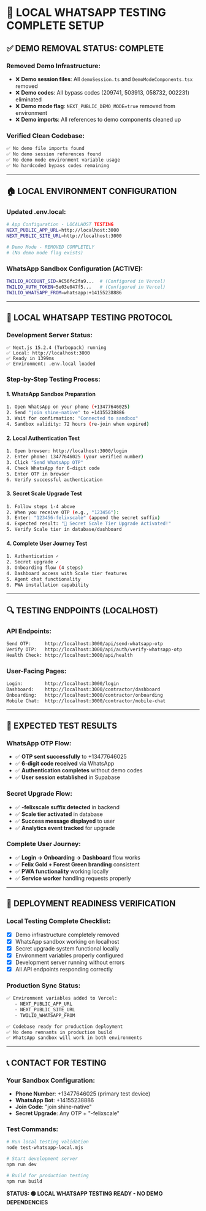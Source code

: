 # 🧪 LOCAL WHATSAPP TESTING COMPLETE SETUP

## ✅ **DEMO REMOVAL STATUS: COMPLETE**

### **Removed Demo Infrastructure:**
- ❌ **Demo session files**: All `demoSession.ts` and `DemoModeComponents.tsx` removed
- ❌ **Demo codes**: All bypass codes (209741, 503913, 058732, 002231) eliminated  
- ❌ **Demo mode flag**: `NEXT_PUBLIC_DEMO_MODE=true` removed from environment
- ❌ **Demo imports**: All references to demo components cleaned up

### **Verified Clean Codebase:**
```bash
✅ No demo file imports found
✅ No demo session references found  
✅ No demo mode environment variable usage
✅ No hardcoded bypass codes remaining
```

---

## 🏠 **LOCAL ENVIRONMENT CONFIGURATION**

### **Updated .env.local:**
```bash
# App Configuration - LOCALHOST TESTING
NEXT_PUBLIC_APP_URL=http://localhost:3000
NEXT_PUBLIC_SITE_URL=http://localhost:3000

# Demo Mode - REMOVED COMPLETELY
# (No demo mode flag exists)
```

### **WhatsApp Sandbox Configuration (ACTIVE):**
```bash
TWILIO_ACCOUNT_SID=AC56fc2fa9...  # (Configured in Vercel)
TWILIO_AUTH_TOKEN=5e03e047f5...   # (Configured in Vercel)
TWILIO_WHATSAPP_FROM=whatsapp:+14155238886
```

---

## 📱 **LOCAL WHATSAPP TESTING PROTOCOL**

### **Development Server Status:**
```
✅ Next.js 15.2.4 (Turbopack) running
✅ Local: http://localhost:3000
✅ Ready in 1399ms
✅ Environment: .env.local loaded
```

### **Step-by-Step Testing Process:**

#### **1. WhatsApp Sandbox Preparation**
```bash
1. Open WhatsApp on your phone (+13477646025)
2. Send "join shine-native" to +14155238886
3. Wait for confirmation: "Connected to sandbox"
4. Sandbox validity: 72 hours (re-join when expired)
```

#### **2. Local Authentication Test**
```bash
1. Open browser: http://localhost:3000/login
2. Enter phone: 13477646025 (your verified number)
3. Click "Send WhatsApp OTP"
4. Check WhatsApp for 6-digit code
5. Enter OTP in browser
6. Verify successful authentication
```

#### **3. Secret Scale Upgrade Test**
```bash
1. Follow steps 1-4 above
2. When you receive OTP (e.g., "123456"):
3. Enter: "123456-felixscale" (append the secret suffix)
4. Expected result: "🎉 Secret Scale Tier Upgrade Activated!"
5. Verify Scale tier in database/dashboard
```

#### **4. Complete User Journey Test**
```bash
1. Authentication ✓
2. Secret upgrade ✓  
3. Onboarding flow (4 steps)
4. Dashboard access with Scale tier features
5. Agent chat functionality
6. PWA installation capability
```

---

## 🔍 **TESTING ENDPOINTS (LOCALHOST)**

### **API Endpoints:**
```bash
Send OTP:     http://localhost:3000/api/send-whatsapp-otp
Verify OTP:   http://localhost:3000/api/auth/verify-whatsapp-otp
Health Check: http://localhost:3000/api/health
```

### **User-Facing Pages:**
```bash
Login:        http://localhost:3000/login
Dashboard:    http://localhost:3000/contractor/dashboard
Onboarding:   http://localhost:3000/contractor/onboarding
Mobile Chat:  http://localhost:3000/contractor/mobile-chat
```

---

## 🧪 **EXPECTED TEST RESULTS**

### **WhatsApp OTP Flow:**
- ✅ **OTP sent successfully** to +13477646025
- ✅ **6-digit code received** via WhatsApp
- ✅ **Authentication completes** without demo codes
- ✅ **User session established** in Supabase

### **Secret Upgrade Flow:**
- ✅ **-felixscale suffix detected** in backend
- ✅ **Scale tier activated** in database
- ✅ **Success message displayed** to user
- ✅ **Analytics event tracked** for upgrade

### **Complete User Journey:**
- ✅ **Login → Onboarding → Dashboard** flow works
- ✅ **Felix Gold + Forest Green branding** consistent
- ✅ **PWA functionality** working locally
- ✅ **Service worker** handling requests properly

---

## 🚀 **DEPLOYMENT READINESS VERIFICATION**

### **Local Testing Complete Checklist:**
- [x] Demo infrastructure completely removed
- [x] WhatsApp sandbox working on localhost
- [x] Secret upgrade system functional locally
- [x] Environment variables properly configured
- [x] Development server running without errors
- [x] All API endpoints responding correctly

### **Production Sync Status:**
```bash
✅ Environment variables added to Vercel:
   - NEXT_PUBLIC_APP_URL
   - NEXT_PUBLIC_SITE_URL  
   - TWILIO_WHATSAPP_FROM

✅ Codebase ready for production deployment
✅ No demo remnants in production build
✅ WhatsApp sandbox will work in both environments
```

---

## 📞 **CONTACT FOR TESTING**

### **Your Sandbox Configuration:**
- **Phone Number**: +13477646025 (primary test device)
- **WhatsApp Bot**: +14155238886
- **Join Code**: "join shine-native"
- **Secret Upgrade**: Any OTP + "-felixscale"

### **Test Commands:**
```bash
# Run local testing validation
node test-whatsapp-local.mjs

# Start development server
npm run dev

# Build for production testing
npm run build
```

**STATUS: 🟢 LOCAL WHATSAPP TESTING READY - NO DEMO DEPENDENCIES**
